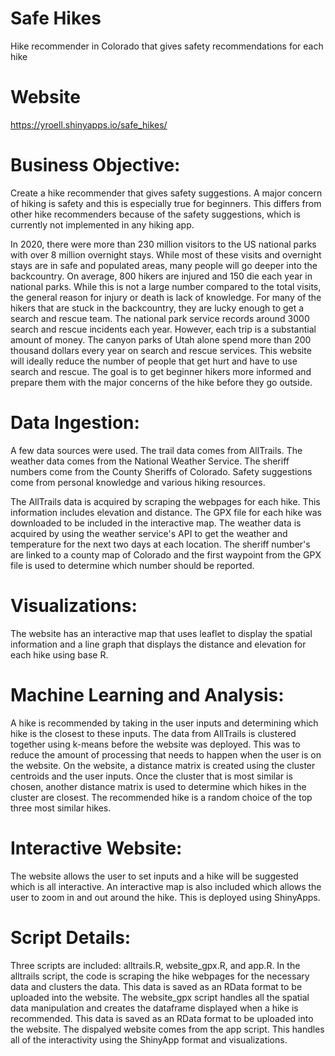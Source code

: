 # Safe Hikes
Hike recommender in Colorado that gives safety recommendations for each hike

# Website
https://yroell.shinyapps.io/safe_hikes/

# Business Objective:
Create a hike recommender that gives safety suggestions. A major concern of hiking is safety and this is especially true for beginners. This differs from other hike recommenders because of the safety suggestions, which is currently not implemented in any hiking app. 

In 2020, there were more than 230 million visitors to the US national parks with over 8 million overnight stays. While most of these visits and overnight stays are in safe and populated areas, many people will go deeper into the backcountry. On average, 800 hikers are injured and 150 die each year in national parks. While this is not a large number compared to the total visits, the general reason for injury or death is lack of knowledge. For many of the hikers that are stuck in the backcountry, they are lucky enough to get a search and rescue team. The national park service records around 3000 search and rescue incidents each year. However, each trip is a substantial amount of money. The canyon parks of Utah alone spend more than 200 thousand dollars every year on search and rescue services. This website will ideally reduce the number of people that get hurt and have to use search and rescue. The goal is to get beginner hikers more informed and prepare them with the major concerns of the hike before they go outside.

# Data Ingestion:
A few data sources were used. The trail data comes from AllTrails. The weather data comes from the National Weather Service. The sheriff numbers come from the County Sheriffs of Colorado. Safety suggestions come from personal knowledge and various hiking resources.

The AllTrails data is acquired by scraping the webpages for each hike. This information includes elevation and distance. The GPX file for each hike was downloaded to be included in the interactive map. The weather data is acquired by using the weather service's API to get the weather and temperature for the next two days at each location. The sheriff number's are linked to a county map of Colorado and the first waypoint from the GPX file is used to determine which number should be reported.

# Visualizations:
The website has an interactive map that uses leaflet to display the spatial information and a line graph that displays the distance and elevation for each hike using base R.

# Machine Learning and Analysis:
A hike is recommended by taking in the user inputs and determining which hike is the closest to these inputs. The data from AllTrails is clustered together using k-means before the website was deployed. This was to reduce the amount of processing that needs to happen when the user is on the website. On the website, a distance matrix is created using the cluster centroids and the user inputs. Once the cluster that is most similar is chosen, another distance matrix is used to determine which hikes in the cluster are closest. The recommended hike is a random choice of the top three most similar hikes.

# Interactive Website:
The website allows the user to set inputs and a hike will be suggested which is all interactive. An interactive map is also included which allows the user to zoom in and out around the hike. This is deployed using ShinyApps.

# Script Details:
Three scripts are included: alltrails.R, website_gpx.R, and app.R. In the alltrails script, the code is scraping the hike webpages for the necessary data and clusters the data. This data is saved as an RData format to be uploaded into the website. The website_gpx script handles all the spatial data manipulation and creates the dataframe displayed when a hike is recommended. This data is saved as an RData format to be uploaded into the website. The dispalyed website comes from the app script. This handles all of the interactivity using the ShinyApp format and visualizations.
